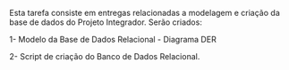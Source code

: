 Esta tarefa consiste em entregas relacionadas a modelagem e criação da base de dados do Projeto Integrador. Serão criados:

1- Modelo da Base de Dados Relacional - Diagrama DER

2- Script de criação do Banco de Dados Relacional. 